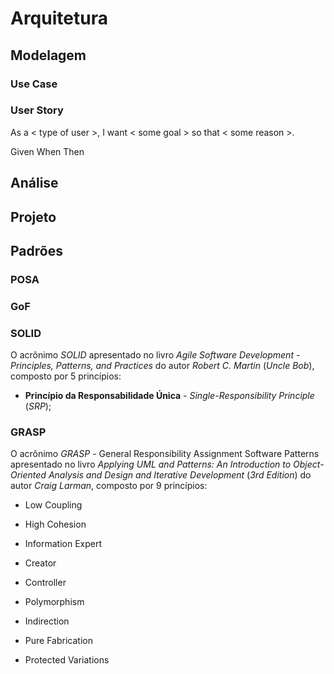 # Arquitetura

## Modelagem

### Use Case

### User Story

As a &lt; type of user &gt;, I want &lt; some goal &gt; so that &lt; some reason &gt;.

Given When Then

## Análise

## Projeto

## Padrões

### POSA

### GoF

### SOLID

O acrônimo _SOLID_ apresentado no livro _Agile Software Development - Principles, Patterns, and Practices_ do autor _Robert C. Martin_ \(_Uncle Bob_\), composto por 5 princípios:

* **Princípio da Responsabilidade Única** - _Single-Responsibility Principle_ \(_SRP_\);

### GRASP

O acrônimo _GRASP_ - General Responsibility Assignment Software Patterns apresentado no livro _Applying UML and Patterns: An Introduction to Object-Oriented Analysis and Design and Iterative Development_ \(_3rd Edition_\) do autor _Craig Larman_, composto por 9 princípios:

* Low Coupling

* High Cohesion

* Information Expert

* Creator

* Controller

* Polymorphism

* Indirection

* Pure Fabrication

* Protected Variations


